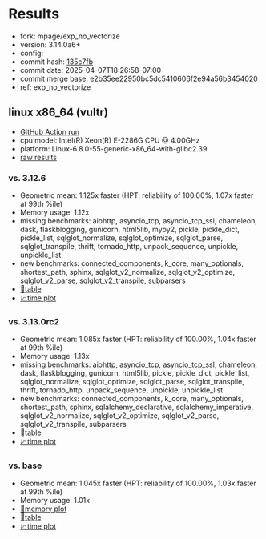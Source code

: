 # Results

- fork: mpage/exp_no_vectorize
- version: 3.14.0a6+
- config: 
- commit hash: [135c7fb](https://github.com/mpage/cpython/commit/135c7fb)
- commit date: 2025-04-07T18:26:58-07:00
- commit merge base: [e2b35ee22950bc5dc5410606f2e94a56b3454020](https://github.com/python/cpython/commit/e2b35ee22950bc5dc5410606f2e94a56b3454020)
- ref: exp_no_vectorize

## linux x86_64 (vultr)

- [GitHub Action run](https://github.com/facebookexperimental/free-threading-benchmarking/actions/runs/14323030849)
- cpu model: Intel(R) Xeon(R) E-2286G CPU @ 4.00GHz
- platform: Linux-6.8.0-55-generic-x86_64-with-glibc2.39
- [raw results](bm-20250407-vultr-x86_64-mpage-exp_no_vectorize-3.14.0a6%2B-135c7fb.json)

### vs. 3.12.6

- Geometric mean: 1.125x faster (HPT: reliability of 100.00%, 1.07x faster at 99th %ile)
- Memory usage: 1.12x
- missing benchmarks: aiohttp, asyncio_tcp, asyncio_tcp_ssl, chameleon, dask, flaskblogging, gunicorn, html5lib, mypy2, pickle, pickle_dict, pickle_list, sqlglot_normalize, sqlglot_optimize, sqlglot_parse, sqlglot_transpile, thrift, tornado_http, unpack_sequence, unpickle, unpickle_list
- new benchmarks: connected_components, k_core, many_optionals, shortest_path, sphinx, sqlglot_v2_normalize, sqlglot_v2_optimize, sqlglot_v2_parse, sqlglot_v2_transpile, subparsers
- [📄table](bm-20250407-vultr-x86_64-mpage-exp_no_vectorize-3.14.0a6%2B-135c7fb-vs-3.12.6.md)
- [📈time plot](bm-20250407-vultr-x86_64-mpage-exp_no_vectorize-3.14.0a6%2B-135c7fb-vs-3.12.6.svg)

### vs. 3.13.0rc2

- Geometric mean: 1.085x faster (HPT: reliability of 100.00%, 1.04x faster at 99th %ile)
- Memory usage: 1.13x
- missing benchmarks: aiohttp, asyncio_tcp, asyncio_tcp_ssl, chameleon, dask, flaskblogging, gunicorn, html5lib, pickle, pickle_dict, pickle_list, sqlglot_normalize, sqlglot_optimize, sqlglot_parse, sqlglot_transpile, thrift, tornado_http, unpack_sequence, unpickle, unpickle_list
- new benchmarks: connected_components, k_core, many_optionals, shortest_path, sphinx, sqlalchemy_declarative, sqlalchemy_imperative, sqlglot_v2_normalize, sqlglot_v2_optimize, sqlglot_v2_parse, sqlglot_v2_transpile, subparsers
- [📄table](bm-20250407-vultr-x86_64-mpage-exp_no_vectorize-3.14.0a6%2B-135c7fb-vs-3.13.0rc2.md)
- [📈time plot](bm-20250407-vultr-x86_64-mpage-exp_no_vectorize-3.14.0a6%2B-135c7fb-vs-3.13.0rc2.svg)

### vs. base

- Geometric mean: 1.045x faster (HPT: reliability of 100.00%, 1.03x faster at 99th %ile)
- Memory usage: 1.01x
- [🧠memory plot](bm-20250407-vultr-x86_64-mpage-exp_no_vectorize-3.14.0a6%2B-135c7fb-vs-base-mem.svg)
- [📄table](bm-20250407-vultr-x86_64-mpage-exp_no_vectorize-3.14.0a6%2B-135c7fb-vs-base.md)
- [📈time plot](bm-20250407-vultr-x86_64-mpage-exp_no_vectorize-3.14.0a6%2B-135c7fb-vs-base.svg)

